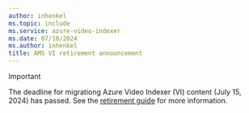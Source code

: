 ```yaml
---
author: inhenkel
ms.topic: include 
ms.service: azure-video-indexer
ms.date: 07/10/2024
ms.author: inhenkel
title: AMS VI retirement announcement
---
```


> [!IMPORTANT]
> The deadline for migrationg Azure Video Indexer (VI) content (July 15, 2024) has passed. See the [retirement guide](azure-video-indexer-ams-retirement-guide) for more information.
